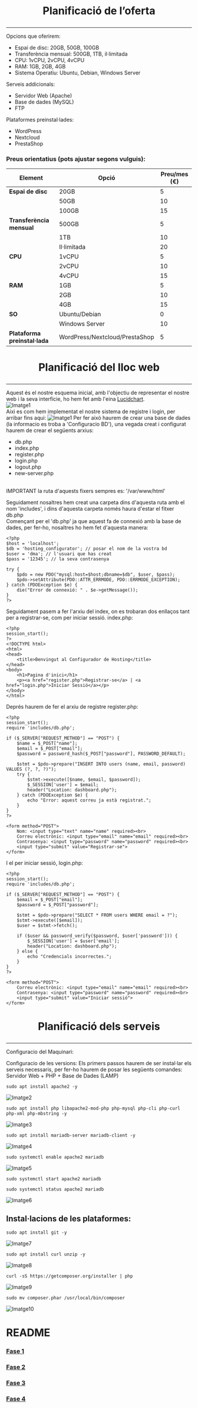 # <p align="center">  Planificació de l’oferta  </p>
------------
Opcions que oferirem:
- Espai de disc: 20GB, 50GB, 100GB
- Transferència mensual: 500GB, 1TB, il·limitada
- CPU: 1vCPU, 2vCPU, 4vCPU
- RAM: 1GB, 2GB, 4GB
- Sistema Operatiu: Ubuntu, Debian, Windows Server

Serveis addicionals:
- Servidor Web (Apache)
- Base de dades (MySQL)
- FTP

Plataformes preinstal·lades:
- WordPress
- Nextcloud
- PrestaShop

### Preus orientatius (pots ajustar segons vulguis):

| **Element**               | **Opció**                         | **Preu/mes (€)** |
|---------------------------|-----------------------------------|------------------|
| **Espai de disc**         | 20GB                              | 5                |
|                           | 50GB                              | 10               |
|                           | 100GB                             | 15               |
| **Transferència mensual** | 500GB                             | 5                |
|                           | 1TB                               | 10               |
|                           | Il·limitada                       | 20               |
| **CPU**                   | 1vCPU                             | 5                |
|                           | 2vCPU                             | 10               |
|                           | 4vCPU                             | 15               |
| **RAM**                   | 1GB                               | 5                |
|                           | 2GB                               | 10               |
|                           | 4GB                               | 15               |
| **SO**                    | Ubuntu/Debian                     | 0                |
|                           | Windows Server                    | 10               |
| **Plataforma preinstal·lada** | WordPress/Nextcloud/PrestaShop | 5                |


# <p align="center"> Planificació del lloc web  </p>
------------
Aquest és el nostre esquema inicial, amb l'objectiu de representar el nostre web i la seva interfície, ho hem fet amb l'eina [Lucidchart](https://www.lucidchart.com).
<br>
![Imatge1](Imatges10/1.png)
<br>
Aixì es com hem implementat el nostre sistema de registre i login, per arribar fins aqui:
![Imatge1](Imatges10/11.png)
Per fer això haurem de crear una base de dades (la informacio es troba a 'Configuracio BD'), una vegada creat i configurat haurem de crear el següents arxius:
- db.php
- index.php
- register.php
- login.php
- logout.php
- new-server.php

<br>
IMPORTANT la ruta d'aquests fixers sempres es: '/var/www/html'
<br>

Seguidament nosaltres hem creat una carpeta dins d'aquesta ruta amb el nom 'includes', i dins d'aquesta carpeta només haura d'estar el fitxer db.php <br>
Començant per el 'db.php' ja que aquest fa de connexió amb la base de dades, per fer-ho, nosaltres ho hem fet d'aquesta manera:
```
<?php
$host = 'localhost';
$db = 'hosting_configurator'; // posar el nom de la vostra bd
$user = 'dma'; // l'usuari que has creat
$pass = '12345'; // la seva contrasenya

try {
    $pdo = new PDO("mysql:host=$host;dbname=$db", $user, $pass);
    $pdo->setAttribute(PDO::ATTR_ERRMODE, PDO::ERRMODE_EXCEPTION);
} catch (PDOException $e) {
    die("Error de connexió: " . $e->getMessage());
}
?>
```
Seguidament pasem a fer l'arxiu del index, on es trobaran dos enllaços tant per a registrar-se, com per iniciar sessió. index.php:
```
<?php
session_start();
?>
<!DOCTYPE html>
<html>
<head>
    <title>Benvingut al Configurador de Hosting</title>
</head>
<body>
    <h1>Pagina d'inici</h1>
    <p><a href="register.php">Registrar-se</a> | <a href="login.php">Iniciar Sessió</a></p>
</body>
</html>
```
Deprés haurem de fer el arxiu de registre register.php:
```
<?php
session_start();
require 'includes/db.php';

if ($_SERVER["REQUEST_METHOD"] == "POST") {
    $name = $_POST["name"];
    $email = $_POST["email"];
    $password = password_hash($_POST["password"], PASSWORD_DEFAULT);

    $stmt = $pdo->prepare("INSERT INTO users (name, email, password) VALUES (?, ?, ?)");
    try {
        $stmt->execute([$name, $email, $password]);
        $_SESSION['user'] = $email;
        header("Location: dashboard.php");
    } catch (PDOException $e) {
        echo "Error: aquest correu ja està registrat.";
    }
}
?>

<form method="POST">
    Nom: <input type="text" name="name" required><br>
    Correu electrònic: <input type="email" name="email" required><br>
    Contrasenya: <input type="password" name="password" required><br>
    <input type="submit" value="Registrar-se">
</form>
```
I el per iniciar sessió, login.php:
```
<?php
session_start();
require 'includes/db.php';

if ($_SERVER["REQUEST_METHOD"] == "POST") {
    $email = $_POST["email"];
    $password = $_POST["password"];

    $stmt = $pdo->prepare("SELECT * FROM users WHERE email = ?");
    $stmt->execute([$email]);
    $user = $stmt->fetch();

    if ($user && password_verify($password, $user['password'])) {
        $_SESSION['user'] = $user['email'];
        header("Location: dashboard.php");
    } else {
        echo "Credencials incorrectes.";
    }
}
?>

<form method="POST">
    Correu electrònic: <input type="email" name="email" required><br>
    Contrasenya: <input type="password" name="password" required><br>
    <input type="submit" value="Iniciar sessió">
</form>
```
# <p align="center"> Planificació dels serveis  </p>
------------
Configuracio del Maquinari:

Configuracio de les versions:
Els primers passos haurem de ser instal·lar els serveis necessaris, per fer-ho haurem de posar les següents comandes:
Servidor Web + PHP + Base de Dades (LAMP)
```
sudo apt install apache2 -y
```
![Imatge2](Imatges10/2.png)
```
sudo apt install php libapache2-mod-php php-mysql php-cli php-curl php-xml php-mbstring -y
```
![Imatge3](Imatges10/3.png)
```
sudo apt install mariadb-server mariadb-client -y
```
![Imatge4](Imatges10/4.png)
```
sudo systemctl enable apache2 mariadb
```
![Imatge5](Imatges10/5.png)
```
sudo systemctl start apache2 mariadb
```
```
sudo systemctl status apache2 mariadb
```
![Imatge6](Imatges10/6.png)

Instal·lacions de les plataformes:
-----------
```
sudo apt install git -y
```
![Imatge7](Imatges10/7.png)
```
sudo apt install curl unzip -y
```
![Imatge8](Imatges10/8.png)
```
curl -sS https://getcomposer.org/installer | php
```
![Imatge9](Imatges10/9.png)
```
sudo mv composer.phar /usr/local/bin/composer
```
![Imatge10](Imatges10/10.png)





# README
### [Fase 1](https://github.com/miguelIH/Projecte-Github/blob/main/01_Projecte-Docker-Orquestradors-Basic/Fase_1_Configuracions_i_desplegament_amb_Docker_Compose/Documentacio.md)
### [Fase 2](https://github.com/miguelIH/Projecte-Github/blob/main/01_Projecte-Docker-Orquestradors-Basic/Fase_2_Orquestraci%C3%B3_i_desplegament_amb_Docker_Swarm/Documentacio.md)
### [Fase 3](https://github.com/miguelIH/Projecte-Github/blob/main/01_Projecte-Docker-Orquestradors-Basic/Fase_3_Seguretat_a_Docker_Swarm/Documentacio.md)
### [Fase 4](https://github.com/miguelIH/Projecte-Github/blob/main/01_Projecte-Docker-Orquestradors-Basic/Fase_4_Orquestraci%C3%B3_amb_Kubernetes/Documentacio.md)


